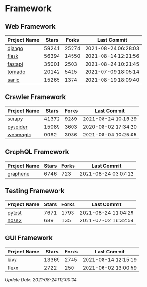 # Framework

## Web Framework
| Project Name | Stars | Forks | Last Commit |
| ------------ | ----- | ----- | ----------- |
| [django](https://github.com/django/django) | 59241 | 25274 | 2021-08-24 06:28:03 |
| [flask](https://github.com/pallets/flask) | 56394 | 14550 | 2021-08-14 12:21:56 |
| [fastapi](https://github.com/tiangolo/fastapi) | 35001 | 2503 | 2021-08-24 10:21:45 |
| [tornado](https://github.com/tornadoweb/tornado) | 20142 | 5415 | 2021-07-09 18:05:14 |
| [sanic](https://github.com/sanic-org/sanic) | 15265 | 1374 | 2021-08-19 18:09:40 |

## Crawler Framework
| Project Name | Stars | Forks | Last Commit |
| ------------ | ----- | ----- | ----------- |
| [scrapy](https://github.com/scrapy/scrapy) | 41372 | 9289 | 2021-08-24 10:15:29 |
| [pyspider](https://github.com/binux/pyspider) | 15089 | 3603 | 2020-08-02 17:34:20 |
| [webmagic](https://github.com/code4craft/webmagic) | 9982 | 3986 | 2021-08-04 10:25:05 |

## GraphQL Framework
| Project Name | Stars | Forks | Last Commit |
| ------------ | ----- | ----- | ----------- |
| [graphene](https://github.com/graphql-python/graphene) | 6746 | 723 | 2021-08-24 03:07:12 |

## Testing Framework
| Project Name | Stars | Forks | Last Commit |
| ------------ | ----- | ----- | ----------- |
| [pytest](https://github.com/pytest-dev/pytest) | 7671 | 1793 | 2021-08-24 11:04:29 |
| [nose2](https://github.com/nose-devs/nose2) | 689 | 135 | 2021-07-02 16:32:54 |

## GUI Framework
| Project Name | Stars | Forks | Last Commit |
| ------------ | ----- | ----- | ----------- |
| [kivy](https://github.com/kivy/kivy) | 13369 | 2745 | 2021-08-14 12:15:19 |
| [flexx](https://github.com/flexxui/flexx) | 2722 | 250 | 2021-06-02 13:00:59 |

*Update Date: 2021-08-24T12:00:34*